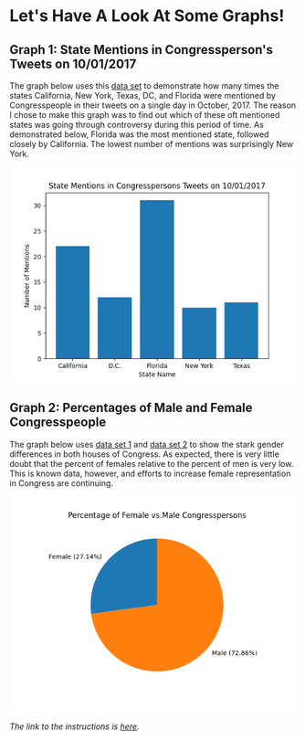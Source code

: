 # Let's Have A Look At Some Graphs! 

## Graph 1: State Mentions in Congressperson's Tweets on 10/01/2017

The graph below uses this [data set](https://data.world/socialmediadata/tweets-of-congress-october/workspace/file?filename=2017-10-01.json) to demonstrate how many times the states California, New York, Texas, DC, and Florida were mentioned by Congresspeople in their tweets on a single day in October, 2017. The reason I chose to make this graph was to find out which of these oft mentioned states was going through controversy during this period of time. As demonstrated below, Florida was the most mentioned state, followed closely by California. The lowest number of mentions was surprisingly New York. 

![Graph of State Mentions](https://github.com/shreyachatterjee22/CongressDataVizualization/blob/main/State%20Mentions%20Graph.png)

## Graph 2: Percentages of Male and Female Congresspeople

The graph below uses [data set 1](https://github.com/shreyachatterjee22/CongressDataVizualization/blob/main/role_hor.json) and [data set 2](https://github.com/shreyachatterjee22/CongressDataVizualization/blob/main/role_senate.json) to show the stark gender differences in both houses of Congress. As expected, there is very little doubt that the percent of females relative to the percent of men is very low. This is known data, however, and efforts to increase female representation in Congress are continuing. 

![Graph of Gender Percentages](https://github.com/shreyachatterjee22/CongressDataVizualization/blob/main/Gender%20Percentages%20Graph.png)

*The link to the instructions is [here](https://github.com/mikeizbicki/cmc-csci040/tree/2021fall/hw_02).*
